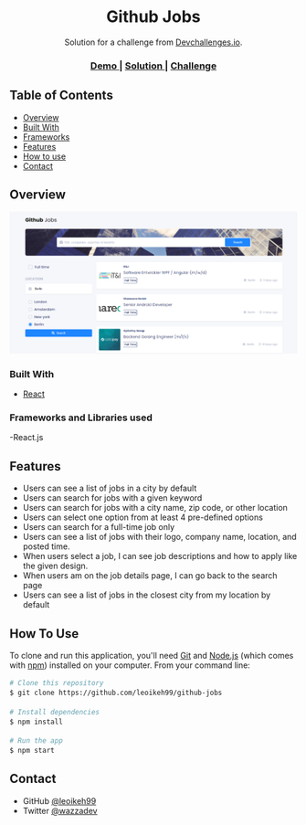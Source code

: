 <!-- Please update value in the {}  -->

<h1 align="center">Github Jobs</h1>

<div align="center">
   Solution for a challenge from  <a href="http://devchallenges.io" target="_blank">Devchallenges.io</a>.
</div>

<div align="center">
  <h3>
    <a href="https://githubjobs1000.netlify.app/">
      Demo
    </a>
    <span> | </span>
    <a href="https://github.com/leoikeh99/github-jobs">
      Solution
    </a>
    <span> | </span>
    <a href="https://devchallenges.io/challenges/mM1UIenRhK808W8qmLWv">
      Challenge
    </a>
  </h3>
</div>

<!-- TABLE OF CONTENTS -->

## Table of Contents

- [Overview](#overview)
- [Built With](#built-with)
- [Frameworks](#Frameworks-and-Libraries-used)
- [Features](#features)
- [How to use](#how-to-use)
- [Contact](#contact)

<!-- OVERVIEW -->

## Overview

![screenshot](/images/gitjobs.PNG)

### Built With

- [React](https://reactjs.org/)

### Frameworks and Libraries used

-React.js

## Features

- Users can see a list of jobs in a city by default
- Users can search for jobs with a given keyword
- Users can search for jobs with a city name, zip code, or other location
- Users can select one option from at least 4 pre-defined options
- Users can search for a full-time job only
- Users can see a list of jobs with their logo, company name, location, and posted time.
- When users select a job, I can see job descriptions and how to apply like the given design.
- When users am on the job details page, I can go back to the search page
- Users can see a list of jobs in the closest city from my location by default

## How To Use

<!-- Example: -->

To clone and run this application, you'll need [Git](https://git-scm.com) and [Node.js](https://nodejs.org/en/download/) (which comes with [npm](http://npmjs.com)) installed on your computer. From your command line:

```bash
# Clone this repository
$ git clone https://github.com/leoikeh99/github-jobs

# Install dependencies
$ npm install

# Run the app
$ npm start
```

## Contact

- GitHub [@leoikeh99](https://github.com/leoikeh99)
- Twitter [@wazzadev](https://twitter.com/wazza_dev)

